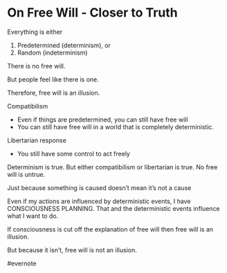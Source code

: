 # On Free Will - Closer to Truth

Everything is either

1. Predetermined (determinism), or
2. Random (indeterminism)

There is no free will.

But people feel like there is one.

Therefore, free will is an illusion.

Compatibilism

- Even if things are predetermined, you can still have free will
- You can still have free will in a world that is completely deterministic.

Libertarian response

- You still have some control to act freely

Determinism is true. But either compatibilism or libertarian is true. No free will is untrue.

Just because something is caused doesn’t mean it’s not a cause

Even if my actions are influenced by deterministic events, I have CONSCIOUSNESS PLANNING. That and the deterministic events influence what I want to do.

If consciousness is cut off the explanation of free will then free will is an illusion.

But because it isn’t, free will is not an illusion.

\#evernote

